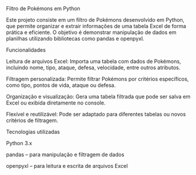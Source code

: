 Filtro de Pokémons em Python

Este projeto consiste em um filtro de Pokémons desenvolvido em Python, que permite organizar e extrair informações de uma tabela Excel de forma prática e eficiente. O objetivo é demonstrar manipulação de dados em planilhas utilizando bibliotecas como pandas e openpyxl.

Funcionalidades

Leitura de arquivos Excel: Importa uma tabela com dados de Pokémons, incluindo nome, tipo, ataque, defesa, velocidade, entre outros atributos.

Filtragem personalizada: Permite filtrar Pokémons por critérios específicos, como tipo, pontos de vida, ataque ou defesa.

Organização e visualização: Gera uma tabela filtrada que pode ser salva em Excel ou exibida diretamente no console.

Flexível e reutilizável: Pode ser adaptado para diferentes tabelas ou novos critérios de filtragem.

Tecnologias utilizadas

Python 3.x

pandas – para manipulação e filtragem de dados

openpyxl – para leitura e escrita de arquivos Excel

